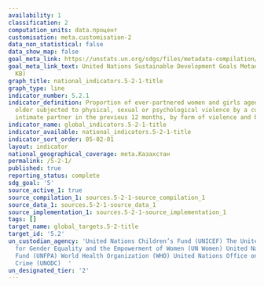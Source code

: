 ```yaml
---
availability: 1
classification: 2
computation_units: data.процент
customisation: meta.customisation-2
data_non_statistical: false
data_show_map: false
goal_meta_link: https://unstats.un.org/sdgs/files/metadata-compilation/Metadata-Goal-5.pdf
goal_meta_link_text: United Nations Sustainable Development Goals Metadata (PDF 518
  KB)
graph_title: national_indicators.5-2-1-title
graph_type: line
indicator_number: 5.2.1
indicator_definition: Proportion of ever-partnered women and girls aged 15 years and
  older subjected to physical, sexual or psychological violence by a current or former
  intimate partner in the previous 12 months, by form of violence and by age
indicator_name: global_indicators.5-2-1-title
indicator_available: national_indicators.5-2-1-title
indicator_sort_order: 05-02-01
layout: indicator
national_geographical_coverage: meta.Казахстан
permalink: /5-2-1/
published: true
reporting_status: complete
sdg_goal: '5'
source_active_1: true
source_compilation_1: sources.5-2-1-source_compilation_1
source_data_1: sources.5-2-1-source_data_1
source_implementation_1: sources.5-2-1-source_implementation_1
tags: []
target_name: global_targets.5-2-title
target_id: '5.2'
un_custodian_agency: 'United Nations Children’s Fund (UNICEF) The United Nations Entity
  for Gender Equality and the Empowerment of Women (UN Women) United Nations Population
  Fund (UNFPA) World Health Organization (WHO) United Nations Office on Drugs and
  Crime (UNODC)  '
un_designated_tier: '2'
---
```

